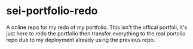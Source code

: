 # sei-portfolio-redo
A online repo for my redo of my portfolio. This isn't the offical portfoli, it's just here to redo the portfolio then transfer everything to the real portolio repo due to my deployment already using the previous repo.
